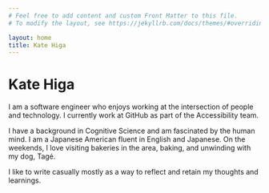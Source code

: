```yaml
---
# Feel free to add content and custom Front Matter to this file.
# To modify the layout, see https://jekyllrb.com/docs/themes/#overriding-theme-defaults

layout: home
title: Kate Higa
---
```


# Kate Higa

I am a software engineer who enjoys working at the intersection of people and technology. I currently work at GitHub as part of the Accessibility team.

I have a background in Cognitive Science and am fascinated by the human mind. I am a Japanese American fluent in English and Japanese. On the weekends, I love visiting bakeries in the area, baking, and unwinding with my dog, Tagé.

I like to write casually mostly as a way to reflect and retain my thoughts and learnings.